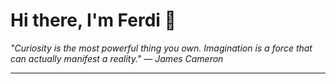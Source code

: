 <h1>Hi there, I'm Ferdi 👋</h1>

<p><em>
  "Curiosity is the most powerful thing you own. Imagination is a force that can actually manifest a reality." — James Cameron
</em></p>

---
